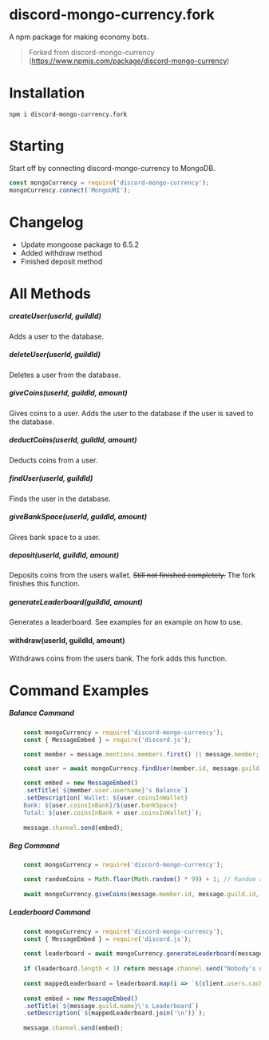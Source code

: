 # discord-mongo-currency.fork
A npm package for making economy bots.

> Forked from discord-mongo-currency (https://www.npmjs.com/package/discord-mongo-currency)
# Installation
```npm i discord-mongo-currency.fork```

# Starting
Start off by connecting discord-mongo-currency to MongoDB.
```js
const mongoCurrency = require('discord-mongo-currency');
mongoCurrency.connect('MongoURI');
```

# Changelog
- Update mongoose package to 6.5.2
- Added withdraw method
- Finished deposit method

# All Methods
##### createUser(userId, guildId)
Adds a user to the database.

##### deleteUser(userId, guildId)
Deletes a user from the database.

##### giveCoins(userId, guildId, amount)
Gives coins to a user. Adds the user to the database if the user is saved to the database.

##### deductCoins(userId, guildId, amount)
Deducts coins from a user.

##### findUser(userId, guildId)
Finds the user in the database.

##### giveBankSpace(userId, guildId, amount)
Gives bank space to a user.

##### deposit(userId, guildId, amount)
Deposits coins from the users wallet. ~~Still not finished  completely.~~ The fork finishes this function.

##### generateLeaderboard(guildId, amount)
Generates a leaderboard. See examples for an example on how to use.

#### withdraw(userId, guildId, amount)
Withdraws coins from the users bank. The fork adds this function.

# Command Examples
##### Balance Command
```js
    const mongoCurrency = require('discord-mongo-currency');
    const { MessageEmbed } = require('discord.js');

    const member = message.mentions.members.first() || message.member;

    const user = await mongoCurrency.findUser(member.id, message.guild.id); // Get the user from the database.

    const embed = new MessageEmbed()
    .setTitle(`${member.user.username}'s Balance`)
    .setDescription(`Wallet: ${user.coinsInWallet}
    Bank: ${user.coinsInBank}/${user.bankSpace}
    Total: ${user.coinsInBank + user.coinsInWallet}`);
    
    message.channel.send(embed);
```

##### Beg Command
```js
    const mongoCurrency = require('discord-mongo-currency');

    const randomCoins = Math.floor(Math.random() * 99) + 1; // Random amount of coins.
    
    await mongoCurrency.giveCoins(message.member.id, message.guild.id, randomCoins);
```

##### Leaderboard Command
```js
    const mongoCurrency = require('discord-mongo-currency');
    const { MessageEmbed } = require('discord.js');
    
    const leaderboard = await mongoCurrency.generateLeaderboard(message.guild.id, 10);
    
    if (leaderboard.length < 1) return message.channel.send("Nobody's on the leaderboard.");
    
    const mappedLeaderboard = leaderboard.map(i => `${client.users.cache.get(i.userId).tag ? client.users.cache.get(i.userId).tag : "Nobody"} - ${i.coinsInWallet}`);
    
    const embed = new MessageEmbed()
    .setTitle(`${message.guild.name}\'s Leaderboard`)
    .setDescription(`${mappedLeaderboard.join('\n')}`);
    
    message.channel.send(embed);
```
